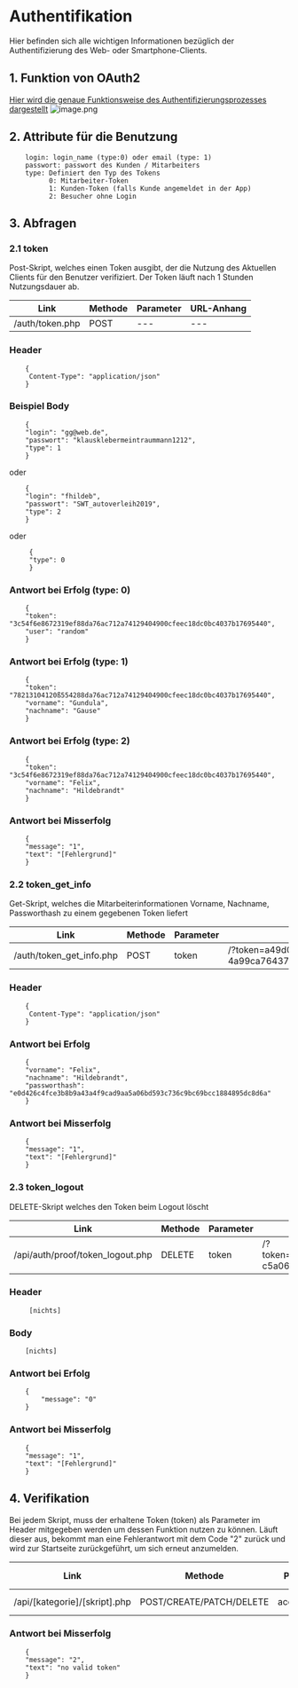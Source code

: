 # **Authentifikation**
Hier befinden sich alle wichtigen Informationen bezüglich der Authentifizierung des Web- oder Smartphone-Clients.
## **1. Funktion von OAuth2**
[Hier wird die genaue Funktionsweise des Authentifizierungsprozesses dargestellt](https://www.digitalocean.com/community/tutorials/an-introduction-to-oauth-2)
![image.png](/.attachments/image-ea39eecc-5955-4e94-bbfb-5cf6eb294f68.png)

## **2. Attribute für die Benutzung**

```
    login: login_name (type:0) oder email (type: 1)
    passwort: passwort des Kunden / Mitarbeiters
    type: Definiert den Typ des Tokens
          0: Mitarbeiter-Token
          1: Kunden-Token (falls Kunde angemeldet in der App)
          2: Besucher ohne Login
```

## **3. Abfragen**
### **2.1 token**
Post-Skript, welches einen Token ausgibt, der die Nutzung des Aktuellen Clients für den Benutzer verifiziert. Der Token läuft nach 1 Stunden Nutzungsdauer ab. 

| Link | Methode | Parameter | URL-Anhang |
|--|--|--|--|
| /auth/token.php | POST|  --- | --- |

### Header

```
    {
     Content-Type": "application/json"
    }
```

### Beispiel Body

```
    {
    "login": "gg@web.de",
    "passwort": "klausklebermeintraummann1212",
    "type": 1
    }
```

oder

```
    {
    "login": "fhildeb",
    "passwort": "SWT_autoverleih2019",
    "type": 2
    }
```

oder

```
     {
     "type": 0
     }
```

### Antwort bei Erfolg (type: 0)

```
    {
    "token": "3c54f6e8672319ef88da76ac712a74129404900cfeec18dc0bc4037b17695440",
    "user": "random"
    }
```

### Antwort bei Erfolg (type: 1)

```
    {
    "token": "78213104120ß554288da76ac712a74129404900cfeec18dc0bc4037b17695440",
    "vorname": "Gundula",
    "nachname": "Gause"
    }
```

### Antwort bei Erfolg (type: 2)

```
    {
    "token": "3c54f6e8672319ef88da76ac712a74129404900cfeec18dc0bc4037b17695440",
    "vorname": "Felix",
    "nachname": "Hildebrandt"
    }
```

### Antwort bei Misserfolg

```
    {
    "message": "1",
    "text": "[Fehlergrund]"
    }
```

### **2.2 token_get_info**
Get-Skript, welches die Mitarbeiterinformationen Vorname, Nachname, Passworthash zu einem gegebenen Token liefert

| Link | Methode | Parameter | URL-Anhang |
|--|--|--|--|
| /auth/token_get_info.php | POST|  token | /?token=a49d0bc8eeef257e86deca50ab8 4a99ca76437a40df92d3ceecf762316c8efc1 |

### Header

```
    {
     Content-Type": "application/json"
    }
```

### Antwort bei Erfolg

```
    {
    "vorname": "Felix",
    "nachname": "Hildebrandt",
    "passworthash": "e0d426c4fce3b8b9a43a4f9cad9aa5a06bd593c736c9bc69bcc1884895dc8d6a"
    }
```

### Antwort bei Misserfolg

```
    {
    "message": "1",
    "text": "[Fehlergrund]"
    }
```

### **2.3 token_logout**
DELETE-Skript welches den Token beim Logout löscht

| Link | Methode | Parameter | URL-Anhang |
|--|--|--|--|
| /api/auth/proof/token_logout.php | DELETE | token | /?token=5a06bd593c736c9bc69b c5a06bd593c736c9bc69bc|

### Header

```
     [nichts]
```

### Body

```
    [nichts]
```

### Antwort bei Erfolg

```
    {
        "message": "0"
    }
```

### Antwort bei Misserfolg

```
    {
    "message": "1",
    "text": "[Fehlergrund]"
    }
```

## **4. Verifikation**
Bei jedem Skript, muss der erhaltene Token (token) als Parameter im Header mitgegeben 
werden um dessen Funktion nutzen zu können. Läuft dieser aus, bekommt man eine Fehlerantwort mit dem Code "2"
zurück und wird zur Startseite zurückgeführt, um sich erneut anzumelden.

| Link | Methode | Parameter | URL-Anhang |
|--|--|--|--|
| /api/[kategorie]/[skript].php | POST/CREATE/PATCH/DELETE|  access_token | ?token=[token]|

### Antwort bei Misserfolg

```
    {
    "message": "2",
    "text": "no valid token"
    }
```